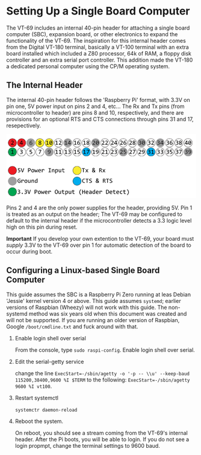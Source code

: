 # Setting Up a Single Board Computer

The VT-69 includes an internal 40-pin header for attaching a single board computer (SBC), expansion board, or other electronics to expand the functionality of the VT-69. The inspiration for this internal header comes from the Digital VT-180 terminal, basically a VT-100 terminal with an extra board installed which included a Z80 processor, 64k of RAM, a floppy disk controller and an extra serial port controller. This addition made the VT-180 a dedicated personal computer using the CP/M operating system.

## The Internal Header

The internal 40-pin header follows the 'Raspberry Pi' format, with 3.3V on pin one, 5V power input on pins 2 and 4, etc... The Rx and Tx pins (from microcontroller to header) are pins 8 and 10, respectively, and there are provisions for an optional RTS and CTS connections through pins 31 and 17, resepectively.

![Diagram of pin header](https://github.com/ViolenceWorks/VT-69/blob/main/Documentation/ArtAssets/40PinHeader.png)

Pins 2 and 4 are the only power supplies for the header, providing 5V. Pin 1 is treated as an output on the header; The VT-69 may be configured to default to the internal header if the microcontroller detects a 3.3 logic level high on this pin during reset.

**Important** If you develop your own extention to the VT-69, your board must _supply_ 3.3V to the VT-69 over pin 1 for automatic detection of the board to occur during boot. 

## Configuring a Linux-based Single Board Computer

This guide assumes the SBC is a Raspberry Pi Zero running at leas Debian 'Jessie'  kernel version 4 or above. This guide assumes `systemd`; earlier versions of Raspbian (Wheezy) will not work with this guide. The non-systemd method was six years old when this document was created and will not be supported. If you are running an older version of Raspbian, Google `/boot/cmdline.txt` and fuck around with that. 

1. Enable login shell over serial

	From the console, type `sudo raspi-config`. Enable login shell over serial.

2. Edit the serial-getty service

	change the line `ExecStart=-/sbin/agetty -o '-p -- \\u' --keep-baud 115200,38400,9600 %I $TERM` to the following: `ExecStart=-/sbin/agetty 9600 %I vt100`.

3. Restart systemctl

	`systemctr daemon-reload`

4. Reboot the system.

	On reboot, you should see a stream coming from the VT-69's internal header. After the Pi boots, you will be able to login. If you do not see a login propmpt, change the terminal settings to 9600 baud.